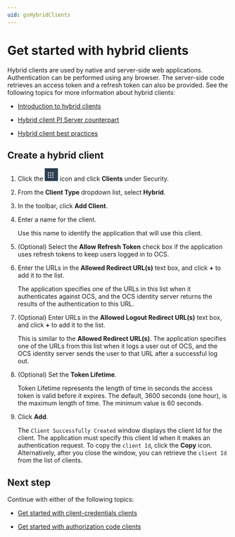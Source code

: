 ```yaml
---
uid: gsHybridClients
---
```


# Get started with hybrid clients

Hybrid clients are used by native and server-side web applications. Authentication can be performed using any browser. The server-side code retrieves an access token and a refresh token can also be provided. See the following topics for more information about hybrid clients:

- [Introduction to hybrid clients](xref:ccClients#hybrid-client)

- [Hybrid client PI Server counterpart](xref:ccClients#hybrid-client-pi-server)

- [Hybrid client best practices](xref:ccClients#hybrid-client-bp)

## Create a hybrid client

1. Click the ![Menu icon](images/menu-icon.png) icon and click **Clients** under Security.

1. From the **Client Type** dropdown list, select **Hybrid**.

1. In the toolbar, click **Add Client**.

1. Enter a name for the client.  

   Use this name to identify the application that will use this client.

1. (Optional) Select the **Allow Refresh Token** check box if the application uses refresh tokens to keep users logged in to OCS.

1. Enter the URLs in the **Allowed Redirect URL(s)** text box, and click **+** to add it to the list.  
   
   The application specifies one of the URLs in this list when it authenticates against OCS, and the OCS identity server returns the results of the authentication to this URL.

1. (Optional) Enter URLs in the **Allowed Logout Redirect URL(s)** text box, and click **+** to add it to the list.  
   
   This is similar to the **Allowed Redirect URL(s)**. The application specifies one of the URLs from this list when it logs a user out of OCS, and the OCS identity server sends the user to that URL after a successful log out.

1. (Optional) Set the **Token Lifetime**.  
   
   Token Lifetime represents the length of time in seconds the access token is valid before it expires. The default, 3600 seconds (one hour), is the maximum length of time. The minimum value is 60 seconds.

1. Click **Add**.  

   The `Client Successfully Created` window displays the client Id for the client. The application must specify this client Id when it makes an authentication request. To copy the `client Id`, click the **Copy** icon. Alternatively, after you close the window, you can retrieve the `client Id` from the list of clients.

## Next step

Continue with either of the following topics: 

- [Get started with client-credentials clients](xref:gsClientCredentialsClients) 

- [Get started with authorization code clients](xref:gsAuthorizationCodeClients)
